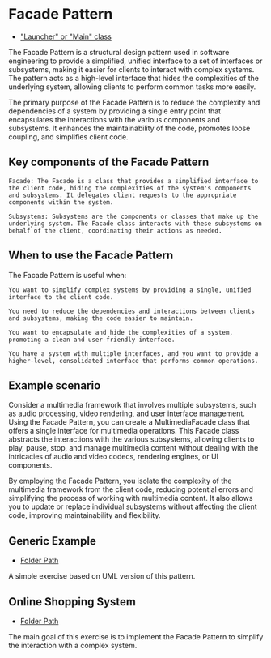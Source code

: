 # Facade Pattern

- ["Launcher" or "Main" class](./src/main/java/it/gb/FacadePattern.java)

The Facade Pattern is a structural design pattern used in software engineering to provide a simplified, unified interface to a set of interfaces or subsystems, making it easier for clients to interact with complex systems. The pattern acts as a high-level interface that hides the complexities of the underlying system, allowing clients to perform common tasks more easily.

The primary purpose of the Facade Pattern is to reduce the complexity and dependencies of a system by providing a single entry point that encapsulates the interactions with the various components and subsystems. It enhances the maintainability of the code, promotes loose coupling, and simplifies client code.

## Key components of the Facade Pattern

    Facade: The Facade is a class that provides a simplified interface to the client code, hiding the complexities of the system's components and subsystems. It delegates client requests to the appropriate components within the system.

    Subsystems: Subsystems are the components or classes that make up the underlying system. The Facade class interacts with these subsystems on behalf of the client, coordinating their actions as needed.

## When to use the Facade Pattern

The Facade Pattern is useful when:

    You want to simplify complex systems by providing a single, unified interface to the client code.

    You need to reduce the dependencies and interactions between clients and subsystems, making the code easier to maintain.

    You want to encapsulate and hide the complexities of a system, promoting a clean and user-friendly interface.

    You have a system with multiple interfaces, and you want to provide a higher-level, consolidated interface that performs common operations.

## Example scenario

Consider a multimedia framework that involves multiple subsystems, such as audio processing, video rendering, and user interface management. Using the Facade Pattern, you can create a MultimediaFacade class that offers a single interface for multimedia operations. This Facade class abstracts the interactions with the various subsystems, allowing clients to play, pause, stop, and manage multimedia content without dealing with the intricacies of audio and video codecs, rendering engines, or UI components.

By employing the Facade Pattern, you isolate the complexity of the multimedia framework from the client code, reducing potential errors and simplifying the process of working with multimedia content. It also allows you to update or replace individual subsystems without affecting the client code, improving maintainability and flexibility.

## Generic Example

- [Folder Path](./src/main/java/it/gb/generic)

A simple exercise based on UML version of this pattern.

## Online Shopping System

- [Folder Path](./src/main/java/it/gb/onlineShoppingSystem/)

The main goal of this exercise is to implement the Facade Pattern to simplify the interaction with a complex system.
